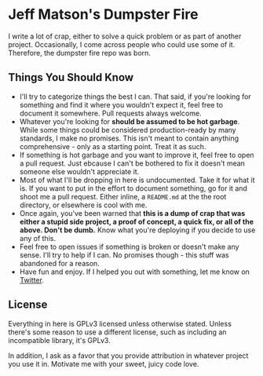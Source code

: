 # Jeff Matson's Dumpster Fire

I write a lot of crap, either to solve a quick problem or as part of another project. Occasionally, I come across people who could use some of it. Therefore, the dumpster fire repo was born.

## Things You Should Know

- I'll try to categorize things the best I can. That said, if you're looking for something and find it where you wouldn't expect it, feel free to document it somewhere. Pull requests always welcome.
- Whatever you're looking for **should be assumed to be hot garbage**. While some things could be considered production-ready by many standards, I make no promises. This isn't meant to contain anything comprehensive - only as a starting point. Treat it as such.
- If something is hot garbage and you want to improve it, feel free to open a pull request. Just ebcause I can't be bothered to fix it doesn't mean someone else wouldn't appreciate it.
- Most of what I'll be dropping in here is undocumented. Take it for what it is. If you want to put in the effort to document something, go for it and shoot me a pull request. Either inline, a `README.md` at the the root directory, or elsewhere is cool with me. 
- Once again, you've been warned that **this is a dump of crap that was either a stupid side project, a proof of concept, a quick fix, or all of the above. Don't be dumb.** Know what you're deploying if you decide to use any of this.
- Feel free to open issues if something is broken or doesn't make any sense. I'll try to help if I can. No promises though - this stuff was abandoned for a reason.
- Have fun and enjoy. If I helped you out with something, let me know on [Twitter](https://twitter.com/TheJeffMatson).

## License

Everything in here is GPLv3 licensed unless otherwise stated. Unless there's some reason to use a different license, such as including an incompatible library, it's GPLv3.

In addition, I ask as a favor that you provide attribution in whatever project you use it in. Motivate me with your sweet, juicy code love.
